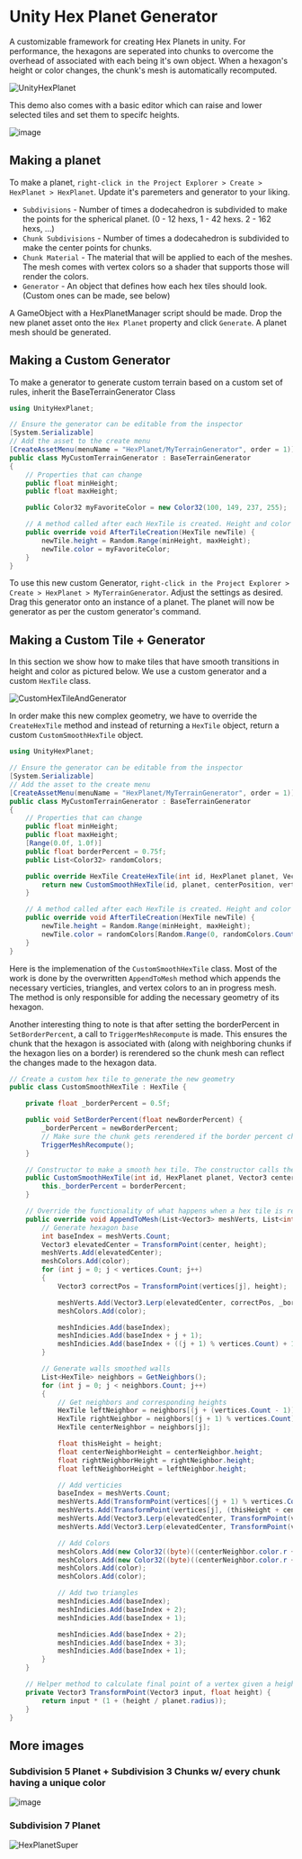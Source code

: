 # Unity Hex Planet Generator

A customizable framework for creating Hex Planets in unity. For performance, the hexagons are seperated into chunks to overcome the overhead of associated with each being it's own object. When a hexagon's height or color changes, the chunk's mesh is automatically recomputed.

![UnityHexPlanet](https://user-images.githubusercontent.com/21147581/203176777-610e9e23-b38b-4f98-8bd6-edef96d9d083.PNG)

This demo also comes with a basic editor which can raise and lower selected tiles and set them to specifc heights.

![image](https://user-images.githubusercontent.com/21147581/203177325-806bc61a-f95b-46e7-b94f-bb94e6304e48.png)

## Making a planet

To make a planet, `right-click in the Project Explorer > Create > HexPlanet > HexPlanet`. Update it's paremeters and generator to your liking.

- `Subdivisions` - Number of times a dodecahedron is subdivided to make the points for the spherical planet. (0 - 12 hexs, 1 - 42 hexs. 2 - 162 hexs, ...)
- `Chunk Subdivisions` - Number of times a dodecahedron is subdivided to make the center points for chunks.
- `Chunk Material` - The material that will be applied to each of the meshes. The mesh comes with vertex colors so a shader that supports those will render the colors.
- `Generator` - An object that defines how each hex tiles should look. (Custom ones can be made, see below)

A GameObject with a HexPlanetManager script should be made. Drop the new planet asset onto the `Hex Planet` property and click `Generate`. A planet mesh should be generated.

## Making a Custom Generator

To make a generator to generate custom terrain based on a custom set of rules, inherit the BaseTerrainGenerator Class

```C#
using UnityHexPlanet;

// Ensure the generator can be editable from the inspector
[System.Serializable]
// Add the asset to the create menu
[CreateAssetMenu(menuName = "HexPlanet/MyTerrainGenerator", order = 1)]
public class MyCustomTerrainGenerator : BaseTerrainGenerator
{
    // Properties that can change
    public float minHeight;
    public float maxHeight;

    public Color32 myFavoriteColor = new Color32(100, 149, 237, 255);

    // A method called after each HexTile is created. Height and color can be set here
    public override void AfterTileCreation(HexTile newTile) {
        newTile.height = Random.Range(minHeight, maxHeight);
        newTile.color = myFavoriteColor;
    }
}
```

To use this new custom Generator, `right-click in the Project Explorer > Create > HexPlanet > MyTerrainGenerator`. Adjust the settings as desired. Drag this generator onto an instance of a planet. The planet will now be generator as per the custom generator's command.

## Making a Custom Tile + Generator

In this section we show how to make tiles that have smooth transitions in height and color as pictured below. We use a custom generator and a custom `HexTile` class. 

![CustomHexTileAndGenerator](https://user-images.githubusercontent.com/21147581/204072323-3245f83c-6dbb-48d6-820c-ef039e14e318.PNG)

In order make this new complex geometry, we have to override the `CreateHexTile` method and instead of returning a `HexTile` object, return a custom `CustomSmoothHexTile` object.

```C#
using UnityHexPlanet;

// Ensure the generator can be editable from the inspector
[System.Serializable]
// Add the asset to the create menu
[CreateAssetMenu(menuName = "HexPlanet/MyTerrainGenerator", order = 1)]
public class MyCustomTerrainGenerator : BaseTerrainGenerator
{
    // Properties that can change
    public float minHeight;
    public float maxHeight;
    [Range(0.0f, 1.0f)]
    public float borderPercent = 0.75f;
    public List<Color32> randomColors;

    public override HexTile CreateHexTile(int id, HexPlanet planet, Vector3 centerPosition, List<Vector3> verts) {
        return new CustomSmoothHexTile(id, planet, centerPosition, verts, borderPercent);
    }

    // A method called after each HexTile is created. Height and color can be set here
    public override void AfterTileCreation(HexTile newTile) {
        newTile.height = Random.Range(minHeight, maxHeight);
        newTile.color = randomColors[Random.Range(0, randomColors.Count)];
    }
}

```

Here is the implemenation of the `CustomSmoothHexTile` class. Most of the work is done by the overwritten `AppendToMesh` method which appends the necessary verticies, triangles, and vertex colors to an in progress mesh. The method is only responsible for adding the necessary geometry of its hexagon.

Another interesting thing to note is that after setting the borderPercent in `SetBorderPercent`, a call to `TriggerMeshRecompute` is made. This ensures the chunk that the hexagon is associated with (along with neighboring chunks if the hexagon lies on a border) is rerendered so the chunk mesh can reflect the changes made to the hexagon data.

```C#
// Create a custom hex tile to generate the new geometry
public class CustomSmoothHexTile : HexTile {

    private float _borderPercent = 0.5f;

    public void SetBorderPercent(float newBorderPercent) {
        _borderPercent = newBorderPercent;
        // Make sure the chunk gets rerendered if the border percent changes
        TriggerMeshRecompute();
    }

    // Constructor to make a smooth hex tile. The constructor calls the Hex Tile's base tile.
    public CustomSmoothHexTile(int id, HexPlanet planet, Vector3 center, List<Vector3> verts, float borderPercent) : base(id, planet, center, verts) {
        this._borderPercent = borderPercent;
    }

    // Override the functionality of what happens when a hex tile is rendered
    public override void AppendToMesh(List<Vector3> meshVerts, List<int> meshIndicies, List<Color32> meshColors) {
        // Generate hexagon base
        int baseIndex = meshVerts.Count;
        Vector3 elevatedCenter = TransformPoint(center, height);
        meshVerts.Add(elevatedCenter);
        meshColors.Add(color);
        for (int j = 0; j < vertices.Count; j++)
        {
            Vector3 correctPos = TransformPoint(vertices[j], height);

            meshVerts.Add(Vector3.Lerp(elevatedCenter, correctPos, _borderPercent));
            meshColors.Add(color);

            meshIndicies.Add(baseIndex);
            meshIndicies.Add(baseIndex + j + 1);
            meshIndicies.Add(baseIndex + ((j + 1) % vertices.Count) + 1);
        }

        // Generate walls smoothed walls
        List<HexTile> neighbors = GetNeighbors();
        for (int j = 0; j < neighbors.Count; j++)
        {
            // Get neighbors and corresponding heights
            HexTile leftNeighbor = neighbors[(j + (vertices.Count - 1)) % vertices.Count];
            HexTile rightNeighbor = neighbors[(j + 1) % vertices.Count];
            HexTile centerNeighbor = neighbors[j];

            float thisHeight = height;
            float centerNeighborHeight = centerNeighbor.height;
            float rightNeighborHeight = rightNeighbor.height;
            float leftNeighborHeight = leftNeighbor.height;

            // Add verticies
            baseIndex = meshVerts.Count;
            meshVerts.Add(TransformPoint(vertices[(j + 1) % vertices.Count], (thisHeight + centerNeighborHeight + rightNeighborHeight) / 3.0f));
            meshVerts.Add(TransformPoint(vertices[j], (thisHeight + centerNeighborHeight + leftNeighborHeight) / 3.0f));
            meshVerts.Add(Vector3.Lerp(elevatedCenter, TransformPoint(vertices[(j + 1) % vertices.Count], thisHeight), _borderPercent));
            meshVerts.Add(Vector3.Lerp(elevatedCenter, TransformPoint(vertices[j], thisHeight), _borderPercent));

            // Add Colors
            meshColors.Add(new Color32((byte)((centerNeighbor.color.r + rightNeighbor.color.r + this.color.r) / 3), (byte)((centerNeighbor.color.g + rightNeighbor.color.g + this.color.g) / 3), (byte)((centerNeighbor.color.b + rightNeighbor.color.b + this.color.b) / 3), 255));
            meshColors.Add(new Color32((byte)((centerNeighbor.color.r + leftNeighbor.color.r + this.color.r) / 3), (byte)((centerNeighbor.color.g + leftNeighbor.color.g + this.color.g) / 3), (byte)((centerNeighbor.color.b + leftNeighbor.color.b + this.color.b) / 3), 255));
            meshColors.Add(color);
            meshColors.Add(color);

            // Add two triangles
            meshIndicies.Add(baseIndex);
            meshIndicies.Add(baseIndex + 2);
            meshIndicies.Add(baseIndex + 1);

            meshIndicies.Add(baseIndex + 2);
            meshIndicies.Add(baseIndex + 3);
            meshIndicies.Add(baseIndex + 1);
        }
    }

    // Helper method to calculate final point of a vertex given a height above the surface.
    private Vector3 TransformPoint(Vector3 input, float height) {
        return input * (1 + (height / planet.radius));
    }
}
```

## More images

### Subdivision 5 Planet + Subdivision 3 Chunks w/ every chunk having a unique color
![image](https://user-images.githubusercontent.com/21147581/204072490-71d0a90f-fea9-45f3-9bca-dbe31ba58ab6.png)

### Subdivision 7 Planet
![HexPlanetSuper](https://user-images.githubusercontent.com/21147581/204072368-31d05037-1d88-4f95-9295-560d09f6a730.PNG)
